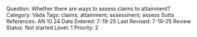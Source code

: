 Question: Whether there are ways to assess claims to attainment?
Category: Vāda
Tags: claims; attainment; assessment; assess
Sutta References: AN 10.24
Date Entered: 7-19-25
Last Revised: 7-19-25
Review Status: Not started
Level: 1
Priority: 2
